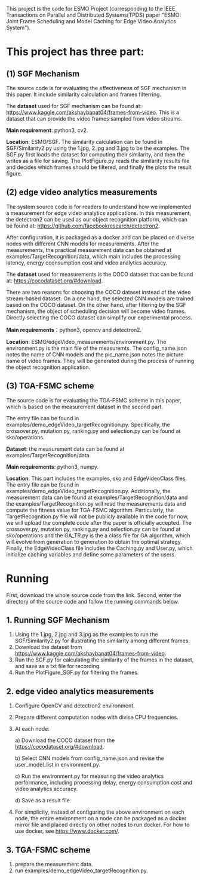 This project is the code for ESMO Project (corresponding to the IEEE Transactions on Parallel and Distributed Systems(TPDS) paper "ESMO: Joint Frame Scheduling and Model Caching for Edge Video Analytics System").

# This project has three part:  

## (1) SGF Mechanism

The source code is for evaluating the effectiveness of SGF mechanism in this paper. It include similarity calculation and frames filterring.

The **dataset** used for SGF mechanism can be found at: https://www.kaggle.com/akshaybapat04/frames-from-video. This is a dataset that can provide the video frames sampled from video streams.

**Main requirement**: python3, cv2. 

**Location**: ESMO/SGF. The similarity calculation can be found in SGF/Similarity2.py using the 1.jpg, 2.jpg and 3.jpg to be the examples. The SGF.py first loads the dataset for computing their similarity, and then the writes as a file for saving. The PlotFigure.py reads the similarity results file and decides which frames should be filtered, and finally the plots the result figure.

## (2) edge video analytics measurements

The system source code is for readers to understand how we implemented a measurement for edge video analytics applications. In this measurement, the detectron2 can be used as our object recognition platform, which can be found at: https://github.com/facebookresearch/detectron2. 

After configuration, it is packaged as a docker and can be placed on diverse nodes with different CNN models for measurements. After the measurements, the practical measurement data can be obtained at examples/TargetRecognition/data, which main includes the processing latency, energy cconsumption cost and video analytics accuracy.

The **dataset** used for measurements is the COCO dataset that can be found at: https://cocodataset.org/#download.

There are two reasons for choosing the COCO dataset instead of the video stream-based dataset. On a one hand, the selected CNN models are trained based on the COCO dataset. On the other hand, after filtering by the SGF mechanism, the object of scheduling decision will become video frames. Directly selecting the COCO dataset can simplify our experimental process.

**Main requirements**：python3, opencv and detectron2.

**Location**: ESMO/edgeVideo_measurements/environment.py. The environment.py is the main file of the measuremts.
The config_name.json notes the name of CNN models and the pic_name.json notes the picture name of video frames. They will be generated during the process of running the object recognition application.

## (3) TGA-FSMC scheme

The source code is for evaluating the TGA-FSMC scheme in this paper, which is based on the measurement dataset in the second part.

The entry file can be found in examples/demo_edgeVideo_targetRecognition.py. Specifically, the crossover.py, mutation.py, ranking.py and selection.py can be found at sko/operations.

**Dataset**: the measurement data can be found at examples/TargetRecognition/data.

**Main requirements**: python3, numpy.

**Location**: This part includes the examples, sko and EdgeVideoClass files. The entry file can be found in examples/demo_edgeVideo_targetRecognition.py. Additionally, the measurement data can be found at examples/TargetRecognition/data and the examples/TargetRecognition.py will read the measurements data and compute the fitness value for TGA-FSMC algorithm. Particularly, the TargetRecognition.py file will not be publicly available in the code for now, we will upload the complete code after the paper is officially accepted.
The crossover.py, mutation.py, ranking.py and selection.py can be found at sko/operations and the GA_TR.py is the a class file for GA algorithm, which will evolve from generation to generation to obtain the optimal strategy. Finally, the EdgeVideoClass file includes the Caching.py and User.py, which initialize caching variables and define some parameters of the users.

# Running
First, download the whole source code from the link. Second, enter the directory of the source code and follow the running commands below.

## 1. Running SGF Mechanism
1) Using the 1.jpg, 2.jpg and 3.jpg as the examples to run the SGF/Similarity2.py for illustrating the similarity among different frames.
2) Download the dataset from https://www.kaggle.com/akshaybapat04/frames-from-video.
3) Run the SGF.py for calculating the similarity of the frames in the dataset, and save as a txt file for recording.
4) Run the PlotFigure_SGF.py for filtering the frames.

## 2. edge video analytics measurements
1) Configure OpenCV and detectron2 environment.
2) Prepare different computation nodes with divise CPU frequencies.
3) At each node:

   a) Download the COCO dataset from the https://cocodataset.org/#download.
   
   b) Select CNN models from config_name.json and revise the user_model_list in environment.py. 
   
   c) Run the environment.py for measuring the video analytics performance, including processing delay, energy consumption cost and video analytics accuracy.
   
   d) Save as a result file.
   
4) For simplicity, instead of configuring the above environment on each node, the entire environment on a node can be packaged as a docker mirror file and placed directly on other nodes to run docker. For how to use docker, see https://www.docker.com/. 


## 3. TGA-FSMC scheme
1) prepare the measurement data.
2) run examples/demo_edgeVideo_targetRecognition.py. 







   
   
   
   

